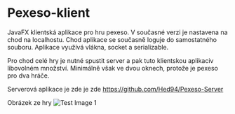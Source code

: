 # Pexeso-klient
JavaFX klientská aplikace pro hru pexeso.
V současné verzi je nastavena na chod na localhostu.
Chod aplikace se současně loguje do samostatného souboru.
Aplikace využívá vlákna, socket a serializable.

Pro chod celé hry je nutné spustit server a pak tuto klientskou aplikaciv libovolném množství. Minimálně však ve dvou oknech, protože je pexeso pro dva hráče.

Serverová aplikace je zde je zde
https://github.com/Hed94/Pexeso-Server

Obrázek ze hry
![Test Image 1](http://hed94.eu/obrazky/pexeso.PNG)
